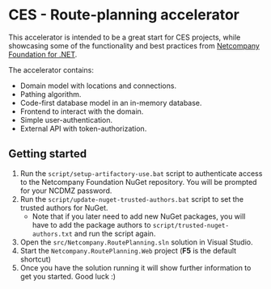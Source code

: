 # CES - Route-planning accelerator

This accelerator is intended to be a great start for CES projects, while showcasing some of the functionality and best practices from [Netcompany Foundation for .NET](https://goto.netcompany.com/cases/GTE1579/NCDOTNET).

The accelerator contains:
- Domain model with locations and connections.
- Pathing algorithm.
- Code-first database model in an in-memory database.
- Frontend to interact with the domain.
- Simple user-authentication.
- External API with token-authorization.

## Getting started

1. Run the `script/setup-artifactory-use.bat` script to authenticate access to the Netcompany Foundation NuGet repository. You will be prompted for your NCDMZ password.
2. Run the `script/update-nuget-trusted-authors.bat` script to set the trusted authors for NuGet.
   - Note that if you later need to add new NuGet packages, you will have to add the package authors to `script/trusted-nuget-authors.txt` and run the script again.
3. Open the `src/Netcompany.RoutePlanning.sln` solution in Visual Studio.
4. Start the `Netcompany.RoutePlanning.Web` project (**F5** is the default shortcut)
5. Once you have the solution running it will show further information to get you started. Good luck :)